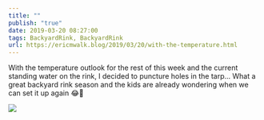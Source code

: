 ```yaml
---
title: ""
publish: "true"
date: 2019-03-20 08:27:00
tags: BackyardRink, BackyardRink
url: https://ericmwalk.blog/2019/03/20/with-the-temperature.html
---
```


With the temperature outlook for the rest of this week and the current standing water on the rink, I decided to puncture holes in the tarp... What a great backyard rink season and the kids are already wondering when we can set it up again 😂🏒

![](https://ericmwalk.blog/uploads/2022/99b929416e.jpg)